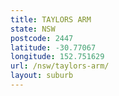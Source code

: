 ```yaml
---
title: TAYLORS ARM
state: NSW
postcode: 2447
latitude: -30.77067
longitude: 152.751629
url: /nsw/taylors-arm/
layout: suburb
---
```

